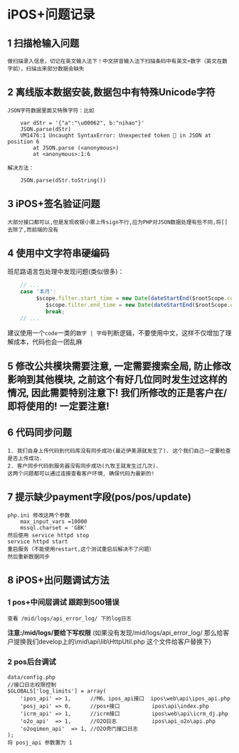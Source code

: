 # iPOS+问题记录
## 1 扫描枪输入问题
	做扫描录入信息，切记在英文输入法下！中文拼音输入法下扫描条码中有英文+数字（英文在数字前），扫描出来部分数据会缺失
## 2 离线版本数据安装,数据包中有特殊Unicode字符
	JSON字符数据里面又特殊字符：比如 
```	
	var dStr = '{"a":"\u00062", b:"nihao"}' 
	JSON.parse(dStr)
	VM1476:1 Uncaught SyntaxError: Unexpected token  in JSON at position 6
	    at JSON.parse (<anonymous>)
	    at <anonymous>:1:6
```
	解决方法：
```
	JSON.parse(dStr.toString())
```

## 3 iPOS+签名验证问题
	大部分接口都可以,但是发现收银小票上传sign不行,应为PHP对JSON数据处理有些不同,将[]去除了,而前端的没有
	
## 4 使用中文字符串硬编码
班尼路语言包处理中发现问题(类似很多)：
``` javascript
    // ...
    case '本月':
         $scope.filter.start_time = new Date(dateStartEnd($rootScope.configData.remote_time).month_start*1000);
            $scope.filter.end_time = new Date(dateStartEnd($rootScope.configData.remote_time).month_end*1000);
            break;
    // ...
```
建议使用一个`code`一类的`数字 | 字母`判断逻辑，不要使用中文，这样不仅增加了理解成本，代码也会一团乱麻

## 5 修改公共模块需要注意, 一定需要搜索全局, 防止修改影响到其他模块, 之前这个有好几位同时发生过这样的情况, 因此需要特别注意下! 我们所修改的正是客户在/即将使用的! 一定要注意! 

## 6 代码同步问题
	1. 我们自身上传代码到代码库没有同步成功(最近伊美源就发生了). 这个我们自己一定要检查是否上传成功.
	2. 客户同步代码到服务器没有同步成功(九牧王就发生过几次).
	这两个问题都可以通过连接查看客户环境, 确保代码为最新的!

## 7 提示缺少payment字段(pos/pos/update)
	php.ini 修改这两个参数
		max_input_vars =10000
		mssql.charset = 'GBK'
	然后使用 service httpd stop
	service httpd start
	重启服务（不能使用restart,这个测试重启后解决不了问题）
	然后重新数据同步

## 8 iPOS+出问题调试方法
### 1 pos+中间层调试 跟踪到500错误
	查看 /mid/logs/api_error_log/ 下的log日志
**注意:/mid/logs/要给下写权限**
	(如果没有发现/mid/logs/api_error_log/ 那么给客户提换我们develop上的\mid\api\lib\HttpUtil.php   这个文件给客户替换下)

### 2 pos后台调试
	data/config.php
	//接口日志权限控制
	$GLOBALS['log_limits'] = array(
	    'ipos_api' => 1,      //M6、ipos_api接口  ipos\web\api\ipos_api.php
	    'posj_api' => 0,      //pos+接口          ipos\api\index.php
	    'icrm_api' => 1,      //icrm接口          ipos\web\api\icrm_dj.php
	    'o2o_api'  => 1,      //O2O日志           ipos\api_o2o\api.php
	    'o2oqimen_api'  => 1, //O2O奇门接口日志
	);
	将 posj_api 参数置为 1

	